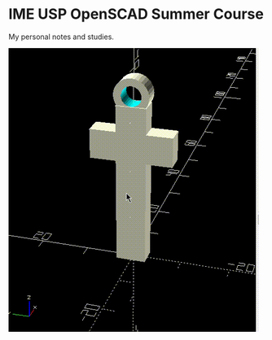 # IME USP OpenSCAD Summer Course

My personal notes and studies.

![demo cross](./images/cross.gif)
